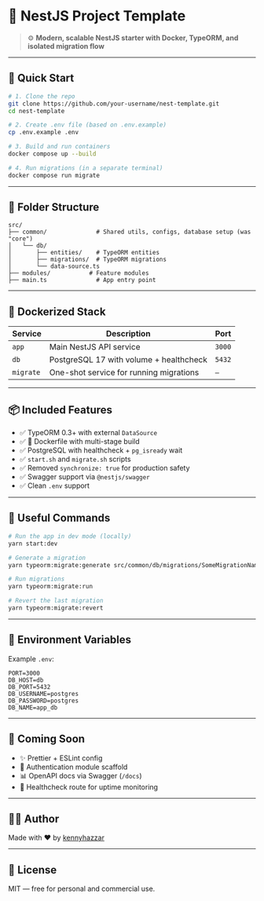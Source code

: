 # 🧱 NestJS Project Template

> ⚙️ **Modern, scalable NestJS starter with Docker, TypeORM, and isolated migration flow**

---

## 🚀 Quick Start

```bash
# 1. Clone the repo
git clone https://github.com/your-username/nest-template.git
cd nest-template

# 2. Create .env file (based on .env.example)
cp .env.example .env

# 3. Build and run containers
docker compose up --build

# 4. Run migrations (in a separate terminal)
docker compose run migrate
```

---

## 📁 Folder Structure

```
src/
├── common/              # Shared utils, configs, database setup (was "core")
│   └── db/
│       ├── entities/    # TypeORM entities
│       ├── migrations/  # TypeORM migrations
│       └── data-source.ts
├── modules/           # Feature modules
├── main.ts              # App entry point
```

---

## 🐳 Dockerized Stack

| Service   | Description                             | Port    |
|-----------|-----------------------------------------|---------|
| `app`     | Main NestJS API service                 | `3000`  |
| `db`      | PostgreSQL 17 with volume + healthcheck | `5432`  |
| `migrate` | One-shot service for running migrations | `—`     |

---

## 📦 Included Features

- ✅ TypeORM 0.3+ with external `DataSource`
- ✅ 🐳 Dockerfile with multi-stage build
- ✅ PostgreSQL with healthcheck + `pg_isready` wait
- ✅ `start.sh` and `migrate.sh` scripts
- ✅ Removed `synchronize: true` for production safety
- ✅ Swagger support via `@nestjs/swagger`
- ✅ Clean `.env` support

---

## 🧪 Useful Commands

```bash
# Run the app in dev mode (locally)
yarn start:dev

# Generate a migration
yarn typeorm:migrate:generate src/common/db/migrations/SomeMigrationName

# Run migrations
yarn typeorm:migrate:run

# Revert the last migration
yarn typeorm:migrate:revert
```

---

## 📝 Environment Variables

Example `.env`:

```env
PORT=3000
DB_HOST=db
DB_PORT=5432
DB_USERNAME=postgres
DB_PASSWORD=postgres
DB_NAME=app_db
```

---

## 🔮 Coming Soon

- ✨ Prettier + ESLint config
- 🔐 Authentication module scaffold
- 📊 OpenAPI docs via Swagger (`/docs`)
- 🧾 Healthcheck route for uptime monitoring

---

## 🧙‍♂️ Author

Made with ❤️ by [kennyhazzar](https://github.com/kennyhazzar)

---

## 📜 License

MIT — free for personal and commercial use.
